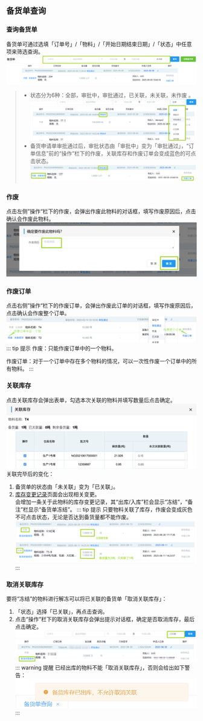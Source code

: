 
## 备货单查询
### 查询备货单
备货单可通过选填「订单号」/「物料」/「开始日期结束日期」/「状态」中任意项来筛选查询。
![图片](../../.vuepress/public/images/sales/bhdcx4.png)  
>+ 状态分为6种：全部，审批中，审批通过，已关联，未关联，未作废 。
![图片](../../.vuepress/public/images/sales/bhdcx0.png) 
>+ 备货申请单审批通过后，审批状态由「审批中」变为「审批通过」，“订单信息”前的“操作”栏下的<kbd>作废</kbd>，<kbd>关联库存</kbd>和<kbd>作废订单</kbd>会变成蓝色的可点击状态。
![图片](../../.vuepress/public/images/sales/bhdcx1.png)  
 
### 作废
点击左侧”操作“栏下的<kbd>作废</kbd>，会弹出作废此物料的对话框，填写作废原因后，点击<kbd>确认</kbd>会作废此物料。  
![图片](../../.vuepress/public/images/sales/bhdcx3.png) 
### 作废订单
点击右侧”操作“栏下的<kbd>作废订单</kbd>，会弹出作废此订单的对话框，填写作废原因后，点击<kbd>确认</kbd>会作废整个订单。 
![图片](../../.vuepress/public/images/sales/bhdcx.jpg)
::: tip 提示
作废：只能作废订单中的一个物料。

作废订单：对于一个订单中存在多个物料的情况，可以一次性作废一个订单中的所有物料。
::: 
### 关联库存
点击<kbd>关联库存</kbd>会弹出表单，勾选本次关联的物料并填写数量后点击<kbd>确定</kbd>。  
![图片](../../.vuepress/public/images/sales/bhdcx2.jpg)  
关联完毕后的变化：
1. 备货单的状态由「未关联」变为「已关联」。
2. <u>库存变更记录</u>页面会出现相关变更。  
会增加一条关于此物料的库存变更记录，其“出库/入库”栏会显示“冻结”，“备注”栏显示“备货单冻结”。
::: tip 提示
只要物料关联了库存，<kbd>作废</kbd>会变成灰色不可点击状态，无论是否达到备货量都不能作废。
![图片](../../.vuepress/public/images/sales/delete.png)
::: 
### 取消关联库存  
要将“冻结”的物料进行解冻可以将已关联的备货单「取消关联库存」：

1. 「状态」选择「已关联」，再点击<kbd>查询</kbd>。
2. 点击“操作”栏下的<kbd>取消关联库存</kbd>会弹出提示对话框，确定是否取消库存，最后点击<kbd>确定</kbd>。
![图片](../../.vuepress/public/images/sales/cancel.png) 
::: warning 提醒
已经出库的物料不能「取消关联库存」，否则会给出如下警告：
![图片](../../.vuepress/public/images/sales/relate.png) 
:::